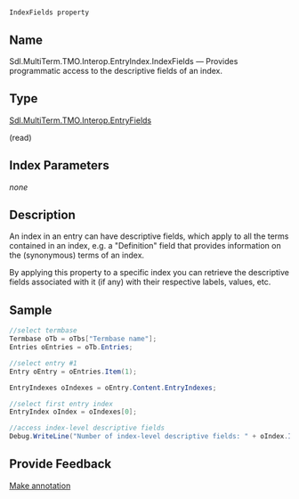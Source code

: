 

# 
    IndexFields property



## Name

Sdl.MultiTerm.TMO.Interop.EntryIndex.IndexFields —          Provides programmatic access to the descriptive fields of an index.



## Type

[Sdl.MultiTerm.TMO.Interop.EntryFields](Sdl.MultiTerm.TMO.Interop.EntryFields.html)

(read)



## Index Parameters
*none*


## Description



An index in an entry can have descriptive fields, which apply to all the terms contained in an index, e.g. a "Definition" field that provides information on the (synonymous) terms of an index.

By applying this  property to a specific index you can retrieve the descriptive fields associated with it (if any) with their respective labels, values, etc.



## Sample


```cs
//select termbase
Termbase oTb = oTbs["Termbase name"];
Entries oEntries = oTb.Entries;

//select entry #1
Entry oEntry = oEntries.Item(1);

EntryIndexes oIndexes = oEntry.Content.EntryIndexes;

//select first entry index
EntryIndex oIndex = oIndexes[0];

//access index-level descriptive fields
Debug.WriteLine("Number of index-level descriptive fields: " + oIndex.IndexFields.Count.ToString());
```



## Provide Feedback

[Make annotation](mailto:sdk-feedback@sdl.com&amp;subject=Reference%20for%20Sdl.MultiTerm.TMO.Interop.EntryIndex.IndexFields)

